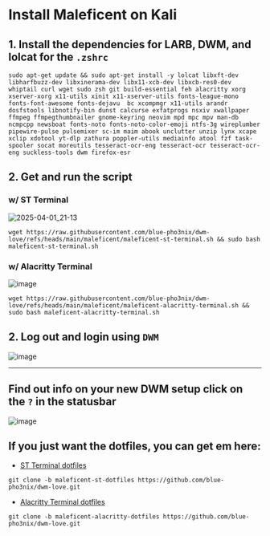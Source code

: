 
# Install Maleficent on Kali

## 1. Install the dependencies for LARB, DWM, and lolcat for the `.zshrc`
```
sudo apt-get update && sudo apt-get install -y lolcat libxft-dev libharfbuzz-dev libxinerama-dev libx11-xcb-dev libxcb-res0-dev whiptail curl wget sudo zsh git build-essential feh alacritty xorg xserver-xorg x11-utils xinit x11-xserver-utils fonts-league-mono  fonts-font-awesome fonts-dejavu  bc xcompmgr x11-utils arandr dosfstools libnotify-bin dunst calcurse exfatprogs nsxiv xwallpaper ffmpeg ffmpegthumbnailer gnome-keyring neovim mpd mpc mpv man-db ncmpcpp newsboat fonts-noto fonts-noto-color-emoji ntfs-3g wireplumber pipewire-pulse pulsemixer sc-im maim abook unclutter unzip lynx xcape xclip xdotool yt-dlp zathura poppler-utils mediainfo atool fzf task-spooler socat moreutils tesseract-ocr-eng tesseract-ocr tesseract-ocr-eng suckless-tools dwm firefox-esr
```

## 2. Get and run the script

### w/ ST Terminal
![2025-04-01_21-13](https://github.com/user-attachments/assets/71cd74c3-a1e0-49a6-9b21-0d331447b3e0)

```
wget https://raw.githubusercontent.com/blue-pho3nix/dwm-love/refs/heads/main/maleficent/maleficent-st-terminal.sh && sudo bash maleficent-st-terminal.sh
```

### w/ Alacritty Terminal
![image](https://github.com/user-attachments/assets/9ea8513d-493e-479d-89fe-18c5472625d2)

```
wget https://raw.githubusercontent.com/blue-pho3nix/dwm-love/refs/heads/main/maleficent/maleficent-alacritty-terminal.sh && sudo bash maleficent-alacritty-terminal.sh
```

## 2. Log out and login using `DWM`

![image](https://github.com/user-attachments/assets/962e46d6-903b-499b-a6b9-9ae2094cf3a4)

--- 

## Find out info on your new DWM setup click on the `?` in the statusbar

![image](https://github.com/user-attachments/assets/35a1a856-4789-4bf9-8c2c-8700093652b9)

## If you just want the dotfiles, you can get em here:
- [ST Terminal dotfiles](https://github.com/blue-pho3nix/dwm-love/tree/maleficent-st-dotfiles)

```
git clone -b maleficent-st-dotfiles https://github.com/blue-pho3nix/dwm-love.git
```

- [Alacritty Terminal dotfiles](https://github.com/blue-pho3nix/dwm-love/tree/maleficent-alacritty-dotfiles)

```
git clone -b maleficent-alacritty-dotfiles https://github.com/blue-pho3nix/dwm-love.git
```
